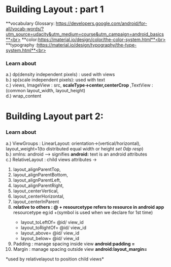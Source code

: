 # Building Layout : part 1
**vocabulary Glossary: https://developers.google.com/android/for-all/vocab-words/?utm_source=udacity&utm_medium=course&utm_campaign=android_basics**<br>
**color:https://material.io/design/color/the-color-system.html**<br>
**typography :https://material.io/design/typography/the-type-system.html**<br>

### Learn about
a.) dp(density independent pixels) : used with views<br>
b.) sp(scale independent pixels): used with text <br>
c.) views, ImageView : src, **scaleType->center,centerCrop** ,TextView   :(common layout_width, layout_height)<br>
d.) wrap_content

# Building Layout part 2:
### Learn about
a.) ViewGroups : LinearLayout: orientation->(vertical/horizontal), layout_weight=1(to distributed equal width or height *set 0dp resp*)<br>
b.) xmlns: android --> signifies **android:** text is an android attributes<br>
c.) RelativeLayout : child views attributes -> 
<ol type='1'>
      <li> layout_alignParentTop,</li>
      <li> layout_alignParentBottom,</li>
      <li> layout_alignParentLeft, </li>
      <li> layout_alignParentRight, <br>
       <li> layout_centerVertical,<br>
      <li> layout_centerHorizontal,<br>
      <li> layout_centerInParent<br>
  <li> <b>relative to others : @ + resourcetype  refers to resource in android app</b> resourcetype eg:id +(symbol is used when we declare for 1st time)</li>
   <ul>
    <li>layout_toLeftOf= @id/ view_id</li>
    <li>layout_toRightOf= @id/ view_id</li>
    <li>layout_above= @id/ view_id</li>
    <li>layout_below= @id/ view_id</li>
    </ul>
  
  <li> Padding : manage spacing inside view  <b>android:padding =</b> </li>
  <li> Margin : manage  spacing outside view <b>android:layout_margin=</b> </li>
 </ol>
*used by relativelayout to position child views*<br>

